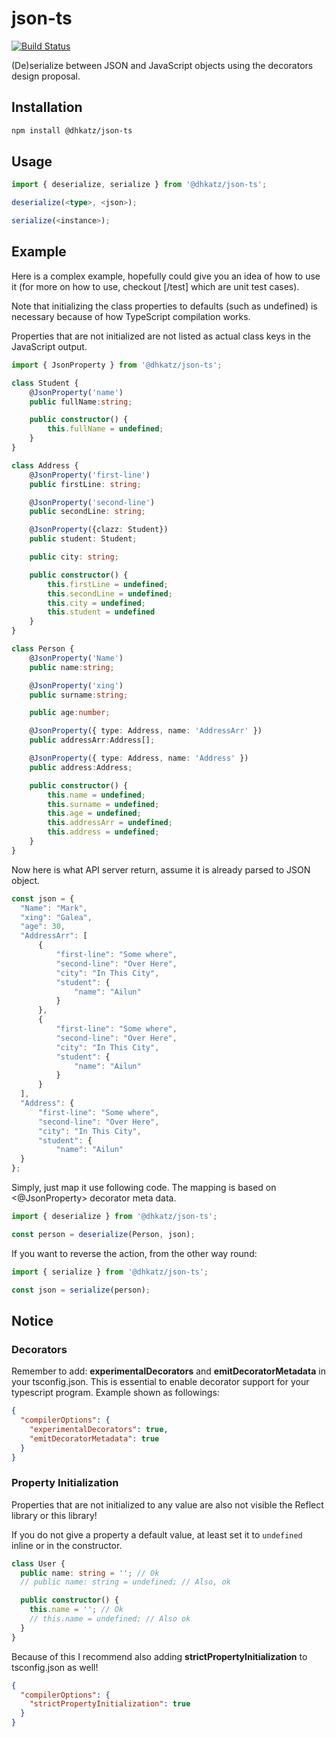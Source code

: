 # json-ts

[![Build Status](https://travis-ci.com/dhkatz/json-typescript-mapper.svg?branch=master)](https://travis-ci.com/dhkatz/json-typescript-mapper)

(De)serialize between JSON and JavaScript objects using the decorators design proposal.

## Installation
```bash
npm install @dhkatz/json-ts
```

## Usage

```typescript
import { deserialize, serialize } from '@dhkatz/json-ts';

deserialize(<type>, <json>);

serialize(<instance>);
```

## Example 
Here is a complex example, hopefully could give you an idea of how to use it (for more on how to use, checkout [/test] which are unit test cases).

Note that initializing the class properties to defaults (such as undefined) is necessary because of how TypeScript compilation works.

Properties that are not initialized are not listed as actual class keys in the JavaScript output.

```typescript
import { JsonProperty } from '@dhkatz/json-ts';

class Student {
    @JsonProperty('name')
    public fullName:string;

    public constructor() {
        this.fullName = undefined;
    }
}

class Address {
    @JsonProperty('first-line')
    public firstLine: string;

    @JsonProperty('second-line')
    public secondLine: string;

    @JsonProperty({clazz: Student})
    public student: Student;

    public city: string;

    public constructor() {
        this.firstLine = undefined;
        this.secondLine = undefined;
        this.city = undefined;
        this.student = undefined
    }
}

class Person {
    @JsonProperty('Name')
    public name:string;

    @JsonProperty('xing')
    public surname:string;

    public age:number;

    @JsonProperty({ type: Address, name: 'AddressArr' })
    public addressArr:Address[];

    @JsonProperty({ type: Address, name: 'Address' })
    public address:Address;

    public constructor() {
        this.name = undefined;
        this.surname = undefined;
        this.age = undefined;
        this.addressArr = undefined;
        this.address = undefined;
    }
}
```

Now here is what API server return, assume it is already parsed to JSON object.
```typescript
const json = {
  "Name": "Mark",
  "xing": "Galea",
  "age": 30,
  "AddressArr": [
      {
          "first-line": "Some where",
          "second-line": "Over Here",
          "city": "In This City",
          "student": {
              "name": "Ailun"
          }
      },
      {
          "first-line": "Some where",
          "second-line": "Over Here",
          "city": "In This City",
          "student": {
              "name": "Ailun"
          }
      }
  ],
  "Address": {
      "first-line": "Some where",
      "second-line": "Over Here",
      "city": "In This City",
      "student": {
          "name": "Ailun"
  }
};
```

Simply, just map it use following code. The mapping is based on <@JsonProperty> decorator meta data.

```typescript
import { deserialize } from '@dhkatz/json-ts';

const person = deserialize(Person, json);
```

If you want to reverse the action, from the other way round:

```typescript
import { serialize } from '@dhkatz/json-ts';

const json = serialize(person);
```

## Notice

### Decorators

Remember to add: <b>experimentalDecorators</b> and <b>emitDecoratorMetadata</b> in your tsconfig.json. 
This is essential to enable decorator support for your typescript program. Example shown as followings:

```json
{
  "compilerOptions": {
    "experimentalDecorators": true,
    "emitDecoratorMetadata": true
  }
}
```

### Property Initialization

Properties that are not initialized to any value are also
 not visible the Reflect library or this library!
 
If you do not give a property a default value, at least set
it to `undefined` inline or in the constructor.

```typescript
class User {
  public name: string = ''; // Ok
  // public name: string = undefined; // Also, ok

  public constructor() {
    this.name = ''; // Ok
    // this.name = undefined; // Also ok
  }
}
```
 
Because of this I recommend also adding <b>strictPropertyInitialization</b> to
tsconfig.json as well!

```json
{
  "compilerOptions": {
    "strictPropertyInitialization": true
  }
}
```
